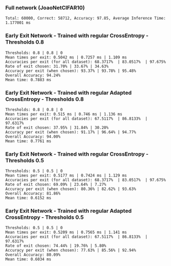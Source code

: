 ### Full network (JoaoNetCIFAR10)

```
Total: 60000, Correct: 58712, Accuracy: 97.85, Average Inference Time: 1.177001 ms
```

### Early Exit Network - Trained with regular CrossEntropy - Thresholds 0.8

```
Thresholds: 0.8 | 0.8 | 0
Mean times per exit: 0.5042 ms | 0.7257 ms | 1.109 ms
Accuracies per exit (for all dataset): 68.3717%  | 83.0517%  | 97.675% 
Rate of exit chosen: 31.70% | 33.67% | 34.63%
Accuracy per exit (when chosen): 93.37% | 93.78% | 95.48%
Overall Accuracy: 94.24%
Mean time: 0.7883 ms
```

### Early Exit Network - Trained with regular Adapted CrossEntropy - Thresholds 0.8

```
Thresholds: 0.8 | 0.8 | 0
Mean times per exit: 0.515 ms | 0.746 ms | 1.136 ms
Accuracies per exit (for all dataset): 67.5117%  | 86.8133%  | 97.6317% 
Rate of exit chosen: 37.95% | 31.84% | 30.20%
Accuracy per exit (when chosen): 91.17% | 96.64% | 94.77%
Overall Accuracy: 94.00%
Mean time: 0.7761 ms
```

### Early Exit Network - Trained with regular CrossEntropy - Thresholds 0.5

```
Thresholds: 0.5 | 0.5 | 0
Mean times per exit: 0.5177 ms | 0.7424 ms | 1.129 ms
Accuracies per exit (for all dataset): 68.3717%  | 83.0517%  | 97.675% 
Rate of exit chosen: 69.09% | 23.64% | 7.27%
Accuracy per exit (when chosen): 80.36% | 82.62% | 93.63%
Overall Accuracy: 81.86%
Mean time: 0.6152 ms
```

### Early Exit Network - Trained with regular Adapted CrossEntropy - Thresholds 0.5

```
Thresholds: 0.5 | 0.5 | 0
Mean times per exit: 0.5209 ms | 0.7565 ms | 1.141 ms
Accuracies per exit (for all dataset): 67.5117%  | 86.8133%  | 97.6317% 
Rate of exit chosen: 74.44% | 19.76% | 5.80%
Accuracy per exit (when chosen): 77.63% | 85.56% | 92.94%
Overall Accuracy: 80.09%
Mean time: 0.6034 ms
```